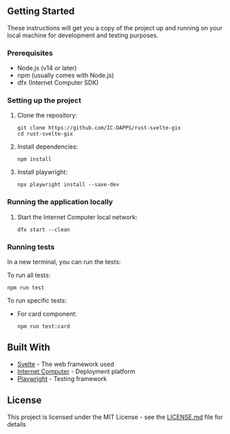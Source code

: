 
## Getting Started

These instructions will get you a copy of the project up and running on your local machine for development and testing purposes.

### Prerequisites

- Node.js (v14 or later)
- npm (usually comes with Node.js)
- dfx (Internet Computer SDK)

### Setting up the project

1. Clone the repository:
   ```
   git clone https://github.com/IC-DAPPS/rust-svelte-gix
   cd rust-svelte-gix
   ```

2. Install dependencies:
   ```
   npm install
   ```

3. Install playwright:
   ```
   npx playwright install --save-dev
   ```


### Running the application locally

1. Start the Internet Computer local network:
   ```
   dfx start --clean
   ```

### Running tests

In a new terminal, you can run the tests:

To run all tests:
```
npm run test
```

To run specific tests:

- For card component:
  ```
  npm run test:card
  ```

## Built With

- [Svelte](https://svelte.dev/) - The web framework used
- [Internet Computer](https://internetcomputer.org/) - Deployment platform
- [Playwright](https://playwright.dev/) - Testing framework

## License

This project is licensed under the MIT License - see the [LICENSE.md](LICENSE.md) file for details

